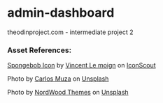 # admin-dashboard
 theodinproject.com - intermediate project 2

### Asset References:

<a href="https://iconscout.com/icons/spongebob" target="_blank">Spongebob Icon</a> by <a href="https://iconscout.com/contributors/vincent-le-moign">Vincent Le moign</a> on <a href="https://iconscout.com">IconScout</a>

Photo by <a href="https://unsplash.com/@kmuza?utm_source=unsplash&utm_medium=referral&utm_content=creditCopyText">Carlos Muza</a> on <a href="https://unsplash.com/backgrounds/apps/website?utm_source=unsplash&utm_medium=referral&utm_content=creditCopyText">Unsplash</a>

Photo by <a href="https://unsplash.com/@nordwood?utm_source=unsplash&utm_medium=referral&utm_content=creditCopyText">NordWood Themes</a> on <a href="https://unsplash.com/photos/yyMJNPgQ-X8?utm_source=unsplash&utm_medium=referral&utm_content=creditCopyText">Unsplash</a>

